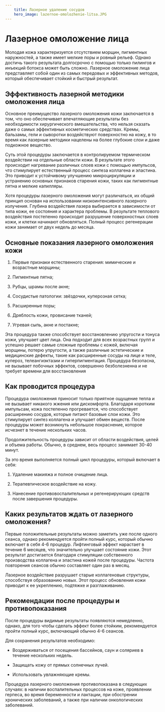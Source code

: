 ```yaml
---
    title: Лазерное удаление сосудов
    hero_image: lazernoe-omolozhenie-litsa.JPG
---
```

# Лазерное омоложение лица

Молодая кожа характеризуется отсутствием морщин, пигментных наружностей, а также имеет мелкие поры и ровный рельеф. Однако достичь такого результата долгосрочно с помощью только пилингов и инъекций ботокса может быть сложно. Лазерное омоложение лица представляет собой один из самых передовых и эффективных методов, который обеспечивает стойкий и быстрый результат.

## Эффективность лазерной методики омоложения лица

Основное преимущество лазерного омоложения кожи заключается в том, что оно обеспечивает впечатляющие результаты без необходимости хирургического вмешательства, что нельзя сказать даже о самых эффективных косметических средствах. Кремы, бальзамы, гели и сыворотки воздействуют поверхностно на кожу, в то время как лазерные методики нацелены на более глубокие слои и даже подкожное вещество.

Суть этой процедуры заключается в контролируемом термическом воздействии на отдельные области кожи. В результате этого происходит нагревание различных слоев кожи с помощью импульсов, что стимулирует естественный процесс синтеза коллагена и эластина. Это приводит к устойчивому улучшению микроциркуляции и устранению основных признаков старения кожи, таких как пигментные пятна и мелкие капилляры.

Хотя процедуры лазерного омоложения могут различаться, их общий принцип основан на использовании низкоинтенсивного лазерного излучения. Глубина воздействия лазера выбирается в зависимости от типа кожи, ее состояния и характера проблемы. В результате теплового воздействия постепенно происходит разрушение поверхностных слоев кожи, и клетки начинают обновляться. Полный процесс регенерации кожи занимает от двух недель до месяца.

## Основные показания лазерного омоложения кожи

1. Первые признаки естественного старения: мимические и возрастные морщины;

2. Пигментные пятна;

3. Рубцы, шрамы после акне;

4. Сосудистые патологии: звёздочки, куперозная сетка;

5. Расширенные поры;

6. Дряблость кожи, провисание тканей;

7. Угревая сыпь, акне и постакне;

Эта процедура также способствует восстановлению упругости и тонуса кожи, улучшает цвет лица. Она подходит для всех возрастных групп и успешно решает самые сложные проблемы с кожей, включая морщины, потерю упругости, а также различные эстетические и медицинские дефекты, такие как расширенные сосуды на лице и теле, купероз, телеангиэктазии и гиперпигментация. Процедура безопасна, не вызывает побочных эффектов, совершенно безболезненна и не требует времени для восстановления

## Как проводится процедура

Процедура омоложения приносит только приятное ощущение тепла и не вызывает никакого жжения или дискомфорта. Благодаря коротким импульсам, кожа постепенно прогревается, что способствует расширению сосудов, которые питают базовые слои кожи. Это стимулирует синтез коллагена и улучшает обмен веществ. После процедуры может возникнуть небольшое покраснение, которое исчезнет в течение нескольких часов.

Продолжительность процедуры зависит от области воздействия, целей и объема работы. Обычно, в среднем, весь процесс занимает 30-40 минут.

За это время выполняется полный цикл процедуры, который включает в себя:

1. Удаление макияжа и полное очищение лица.

2. Терапевтическое воздействие на кожу.

3. Нанесение противовоспалительных и регенерирующих средств после завершения процедуры.

## Каких результатов ждать от лазерного омоложения?

Первые положительные результаты можно заметить уже после одного сеанса, однако рекомендуется пройти полный курс, который обычно включает в себя 4-6 процедур. Лифтинговый эффект нарастает в течение 6 месяцев, что значительно улучшает состояние кожи. Этот результат достигается благодаря стимуляции собственного производства коллагена и эластина кожей после процедуры. Частота повторения сеансов обычно составляет один раз в месяц.

Лазерное воздействие разрушает старые коллагеновые структуры, способствуя образованию новых. Этот процесс обновления кожи приводит к ее укреплению, подтяжке и разглаживанию.

## Рекомендации после процедуры и противопоказания

После процедуры видимые результаты появляются немедленно, однако, для того чтобы сделать эффект более стойким, рекомендуется пройти полный курс, включающий обычно 4-6 сеансов.

Для сохранения результатов необходимо:

- Воздерживаться от посещения бассейнов, саун и соляриев в течение нескольких недель.

- Защищать кожу от прямых солнечных лучей.

- Использовать увлажняющие кремы.

Процедура лазерного омоложения противопоказана в следующих случаях: в наличии воспалительных процессов на коже, проявлении герпеса, во время беременности и лактации, при обострении хронических заболеваний, а также при наличии онкологических заболеваний.

